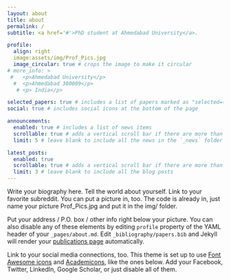 ```yaml
---
layout: about
title: about
permalink: /
subtitle: <a href='#'>PhD student at Ahmedabad University</a>.

profile:
  align: right
  image:assets/img/Prof_Pics.jpg
  image_circular: true # crops the image to make it circular
# more_info: >
 #   <p>Ahmedabad University</p>
  #  <p>Ahmedabad 380009</p>
   # <p> India</p>

selected_papers: true # includes a list of papers marked as "selected={true}"
social: true # includes social icons at the bottom of the page

announcements:
  enabled: true # includes a list of news items
  scrollable: true # adds a vertical scroll bar if there are more than 3 news items
  limit: 5 # leave blank to include all the news in the `_news` folder

latest_posts:
  enabled: true
  scrollable: true # adds a vertical scroll bar if there are more than 3 new posts items
  limit: 3 # leave blank to include all the blog posts
---
```

 
Write your biography here. Tell the world about yourself. Link to your favorite subreddit. You can put a picture in, too. The code is already in, just name your picture Prof_Pics.jpg and put it in the img/ folder.

Put your address / P.O. box / other info right below your picture. You can also disable any of these elements by editing `profile` property of the YAML header of your `_pages/about.md`. Edit `_bibliography/papers.bib` and Jekyll will render your [publications page](/al-folio/publications/) automatically.

Link to your social media connections, too. This theme is set up to use [Font Awesome icons](https://fontawesome.com/) and [Academicons](https://jpswalsh.github.io/academicons/), like the ones below. Add your Facebook, Twitter, LinkedIn, Google Scholar, or just disable all of them.
